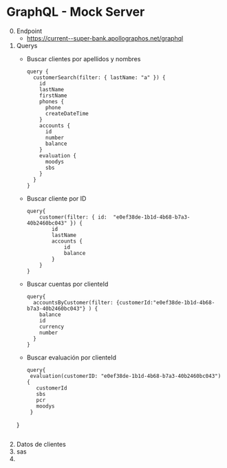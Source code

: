 # GraphQL - Mock Server
0. Endpoint
    * https://current--super-bank.apollographos.net/graphql
1. Querys
    * Buscar clientes por apellidos y nombres
        ```
        query {
          customerSearch(filter: { lastName: "a" }) {
            id
            lastName
            firstName
            phones {
              phone
              createDateTime
            }
            accounts {
              id
              number
              balance
            }
            evaluation {
              moodys
              sbs
            }
          }
        }
        ```
   * Buscar cliente por ID
        ```
        query{
            customer(filter: { id:  "e0ef38de-1b1d-4b68-b7a3-40b2460bc043" }) {
                id
                lastName
                accounts {
                    id
                    balance
                }
            }
        }
        ```

   * Buscar cuentas por clienteId
        ```
        query{
          accountsByCustomer(filter: {customerId:"e0ef38de-1b1d-4b68-b7a3-40b2460bc043"} ) {
            balance
            id
            currency
            number
          }
        }
        ```
   * Buscar evaluación por clienteId
     ```
     query{
      evaluation(customerID: "e0ef38de-1b1d-4b68-b7a3-40b2460bc043") {
        customerId
        sbs
        pcr
        moodys
      }
    }
    ```
2. Datos de clientes
3. sas
4. 
